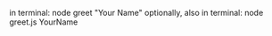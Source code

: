 in terminal: node greet "Your Name" <return>
optionally, also in terminal: node greet.js YourName <return> 
